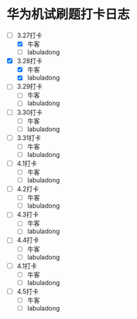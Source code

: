 # 华为机试刷题打卡日志

- [ ] 3.27打卡
    - [x] 牛客
    - [ ] labuladong

- [x] 3.28打卡
    - [x] 牛客
    - [x] labuladong

- [ ] 3.29打卡
    - [ ] 牛客
    - [ ] labuladong

- [ ] 3.30打卡
    - [ ] 牛客
    - [ ] labuladong

- [ ] 3.31打卡
    - [ ] 牛客
    - [ ] labuladong

- [ ] 4.1打卡
    - [ ] 牛客
    - [ ] labuladong

- [ ] 4.2打卡
    - [ ] 牛客
    - [ ] labuladong

- [ ] 4.3打卡
    - [ ] 牛客
    - [ ] labuladong

- [ ] 4.4打卡
    - [ ] 牛客
    - [ ] labuladong

- [ ] 4.1打卡
    - [ ] 牛客
    - [ ] labuladong

- [ ] 4.5打卡
    - [ ] 牛客
    - [ ] labuladong